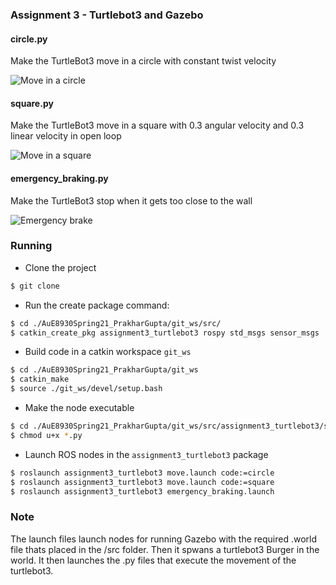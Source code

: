 ### Assignment 3 - Turtlebot3 and Gazebo

#### circle.py

Make the TurtleBot3 move in a circle with constant twist velocity

![Move in a circle](./videos/circle.gif)

#### square.py

Make the TurtleBot3 move in a square with 0.3 angular velocity and 0.3 linear velocity in open loop

![Move in a square](./videos/square.gif)

#### emergency_braking.py

Make the TurtleBot3 stop when it gets too close to the wall

![Emergency brake](./videos/emergency_brake.gif)

### Running

- Clone the project

```bash
$ git clone 
```

- Run the create package command:

```bash
$ cd ./AuE8930Spring21_PrakharGupta/git_ws/src/
$ catkin_create_pkg assignment3_turtlebot3 rospy std_msgs sensor_msgs
```

- Build code in a catkin workspace `git_ws`

```bash
$ cd ./AuE8930Spring21_PrakharGupta/git_ws
$ catkin_make
$ source ./git_ws/devel/setup.bash
```

- Make the node executable

```bash
$ cd ./AuE8930Spring21_PrakharGupta/git_ws/src/assignment3_turtlebot3/src/srcipts
$ chmod u+x *.py
```

- Launch ROS nodes in the `assignment3_turtlebot3` package

```bash
$ roslaunch assignment3_turtlebot3 move.launch code:=circle
$ roslaunch assignment3_turtlebot3 move.launch code:=square
$ roslaunch assignment3_turtlebot3 emergency_braking.launch
```

 ### Note

The launch files launch nodes for running Gazebo with the required .world file thats placed in the /src folder. Then it spwans a turtlebot3 Burger in the world. It then launches the .py files that execute the movement of the turtlebot3.

